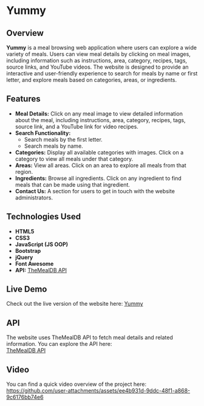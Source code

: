 # Yummy

## Overview

**Yummy** is a meal browsing web application where users can explore a wide variety of meals. Users can view meal details by clicking on meal images, including information such as instructions, area, category, recipes, tags, source links, and YouTube videos. The website is designed to provide an interactive and user-friendly experience to search for meals by name or first letter, and explore meals based on categories, areas, or ingredients.

## Features

- **Meal Details:** Click on any meal image to view detailed information about the meal, including instructions, area, category, recipes, tags, source link, and a YouTube link for video recipes.
- **Search Functionality:**
  - Search meals by the first letter.
  - Search meals by name.
- **Categories:** Display all available categories with images. Click on a category to view all meals under that category.
- **Areas:** View all areas. Click on an area to explore all meals from that region.
- **Ingredients:** Browse all ingredients. Click on any ingredient to find meals that can be made using that ingredient.
- **Contact Us:** A section for users to get in touch with the website administrators.

## Technologies Used

- **HTML5**
- **CSS3**
- **JavaScript (JS OOP)**
- **Bootstrap**
- **jQuery**
- **Font Awesome**
- **API:** [TheMealDB API](https://www.themealdb.com/)

## Live Demo

Check out the live version of the website here:
[Yummy](https://yummy-liard.vercel.app/)

## API

The website uses TheMealDB API to fetch meal details and related information. You can explore the API here:  
[TheMealDB API](https://www.themealdb.com/)

## Video

You can find a quick video overview of the project here:  
https://github.com/user-attachments/assets/ee4b931d-9ddc-48f1-a868-9c6176bb74e6
